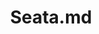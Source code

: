 ---
layout: post
title: Seata.md
categories: [Seata]
description: 
keywords: Seata.md
mermaid: false
sequence: false
flow: false
mathjax: false
mindmap: false
mindmap2: false
---